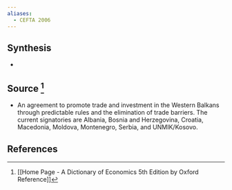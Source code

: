 ```yaml
---
aliases:
  - CEFTA 2006
---
```

## Synthesis
- 
## Source [^1]
- An agreement to promote trade and investment in the Western Balkans through predictable rules and the elimination of trade barriers. The current signatories are Albania, Bosnia and Herzegovina, Croatia, Macedonia, Moldova, Montenegro, Serbia, and UNMIK/Kosovo.
## References

[^1]: [[Home Page - A Dictionary of Economics 5th Edition by Oxford Reference]]